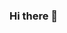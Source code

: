### Hi there 👋

<!--
**apollosamuel/apollosamuel** is a ✨ _special_ ✨ repository because its `README.md` (this file) appears on your GitHub profile.

[![Top Langs](https://github-readme-stats.vercel.app/api/top-langs/?username=apollosamuel&layout=compact)](https://github.com/apollosamuel/github-readme-stats)
